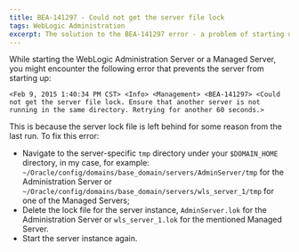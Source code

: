 ```yaml
---
title: BEA-141297 - Could not get the server file lock
tags: WebLogic Administration
excerpt: The solution to the BEA-141297 error - a problem of starting up WebLogic server - by manually removing the server lock file.
---
```

While starting the WebLogic Administration Server or a Managed Server, you might encounter the following error that prevents the server from starting up:

```
<Feb 9, 2015 1:40:34 PM CST> <Info> <Management> <BEA-141297> <Could not get the server file lock. Ensure that another server is not running in the same directory. Retrying for another 60 seconds.>
```

This is because the server lock file is left behind for some reason from the last run. To fix this error:

* Navigate to the server-specific `tmp` directory under your `$DOMAIN_HOME` directory, in my case, for example: `~/Oracle/config/domains/base_domain/servers/AdminServer/tmp` for the Administration Server or `~/Oracle/config/domains/base_domain/servers/wls_server_1/tmp` for one of the Managed Servers; 
* Delete the lock file for the server instance, `AdminServer.lok` for the Administration Server or `wls_server_1.lok` for the mentioned Managed Server.
* Start the server instance again.